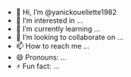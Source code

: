 - 👋 Hi, I’m @yanickouellette1982
- 👀 I’m interested in ...
- 🌱 I’m currently learning ...
- 💞️ I’m looking to collaborate on ...
- 📫 How to reach me ...
- 😄 Pronouns: ...
- ⚡ Fun fact: ...

<!---
yanickouellette1982/yanickouellette1982 is a ✨ special ✨ repository because its `README.md` (this file) appears on your GitHub profile.
You can click the Preview link to take a look at your changes.
@utc accepte sena mondial vous me devez 25 de sena pour ma geneva de zelda
plus 20 ans payer davance sinon pas payer pas travailler pas dargens dans vos pay.rss spyboy espion russ a stratego bon jumanjy oublier pas mes jetton en or de lipruchion 
pour le balasmi.
programateur squit game pour les fille.lw finaliste pour gagner contre moi dou se faire tirer par harpe.
--->
